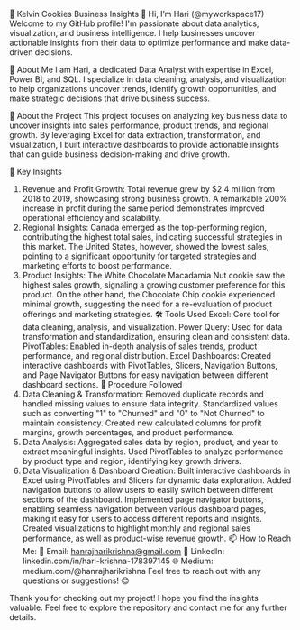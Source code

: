 🚀 Kelvin Cookies Business Insights
👋 Hi, I’m Hari (@myworkspace17)
Welcome to my GitHub profile! I'm passionate about data analytics, visualization, and business intelligence. I help businesses uncover actionable insights from their data to optimize performance and make data-driven decisions.

🧠 About Me
I am Hari, a dedicated Data Analyst with expertise in Excel, Power BI, and SQL. I specialize in data cleaning, analysis, and visualization to help organizations uncover trends, identify growth opportunities, and make strategic decisions that drive business success.

🚀 About the Project
This project focuses on analyzing key business data to uncover insights into sales performance, product trends, and regional growth. By leveraging Excel for data extraction, transformation, and visualization, I built interactive dashboards to provide actionable insights that can guide business decision-making and drive growth.

🔑 Key Insights
1. Revenue and Profit Growth:
Total revenue grew by $2.4 million from 2018 to 2019, showcasing strong business growth.
A remarkable 200% increase in profit during the same period demonstrates improved operational efficiency and scalability.
2. Regional Insights:
Canada emerged as the top-performing region, contributing the highest total sales, indicating successful strategies in this market.
The United States, however, showed the lowest sales, pointing to a significant opportunity for targeted strategies and marketing efforts to boost performance.
3. Product Insights:
The White Chocolate Macadamia Nut cookie saw the highest sales growth, signaling a growing customer preference for this product.
On the other hand, the Chocolate Chip cookie experienced minimal growth, suggesting the need for a re-evaluation of product offerings and marketing strategies.
🛠️ Tools Used
Excel: Core tool for data cleaning, analysis, and visualization.
Power Query: Used for data transformation and standardization, ensuring clean and consistent data.
PivotTables: Enabled in-depth analysis of sales trends, product performance, and regional distribution.
Excel Dashboards: Created interactive dashboards with PivotTables, Slicers, Navigation Buttons, and Page Navigator Buttons for easy navigation between different dashboard sections.
📝 Procedure Followed
1. Data Cleaning & Transformation:
Removed duplicate records and handled missing values to ensure data integrity.
Standardized values such as converting "1" to "Churned" and "0" to "Not Churned" to maintain consistency.
Created new calculated columns for profit margins, growth percentages, and product performance.
2. Data Analysis:
Aggregated sales data by region, product, and year to extract meaningful insights.
Used PivotTables to analyze performance by product type and region, identifying key growth drivers.
3. Data Visualization & Dashboard Creation:
Built interactive dashboards in Excel using PivotTables and Slicers for dynamic data exploration.
Added navigation buttons to allow users to easily switch between different sections of the dashboard.
Implemented page navigator buttons, enabling seamless navigation between various dashboard pages, making it easy for users to access different reports and insights.
Created visualizations to highlight monthly and regional sales performance, as well as product-wise revenue growth.
📫 How to Reach Me:
📧 Email: hanrajharikrishna@gmail.com
🔗 LinkedIn: linkedin.com/in/hari-krishna-178397145
🌐 Medium: medium.com/@hanrajharikrishna
Feel free to reach out with any questions or suggestions! 😊

Thank you for checking out my project! I hope you find the insights valuable. Feel free to explore the repository and contact me for any further details.
